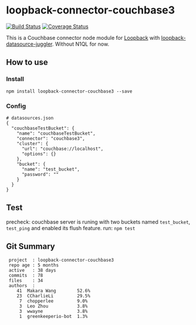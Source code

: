 # loopback-connector-couchbase3

[![Build Status](https://travis-ci.org/Wiredcraft/loopback-connector-couchbase3.svg)](https://travis-ci.org/Wiredcraft/loopback-connector-couchbase3) [![Coverage Status](https://coveralls.io/repos/Wiredcraft/loopback-connector-couchbase3/badge.svg?branch=master&service=github)](https://coveralls.io/github/Wiredcraft/loopback-connector-couchbase3?branch=master)

This is a Couchbase connector node module for [Loopback](http://loopback.io/) with [loopback-datasource-juggler](https://github.com/strongloop/loopback-datasource-juggler). Without N1QL for now.

## How to use

### Install

```
npm install loopback-connector-couchbase3 --save
```

### Config

```
# datasources.json
{
  "couchbaseTestBucket": {
    "name": "couchbaseTestBucket",
    "connector": "couchbase3",
    "cluster": {
      "url": "couchbase://localhost",
      "options": {}
    },
    "bucket": {
      "name": "test_bucket",
      "password": ""
    }
  }
}
```

## Test

precheck: couchbase server is runing with two buckets named `test_bucket`, `test_ping` and enabled its flush feature.
run: `npm test`

## Git Summary

```
 project  : loopback-connector-couchbase3
 repo age : 5 months
 active   : 38 days
 commits  : 78
 files    : 34
 authors  :
    41  Makara Wang        52.6%
    23  CCharlieLi         29.5%
     7  chopperlee         9.0%
     3  Leo Zhou           3.8%
     3  wwayne             3.8%
     1  greenkeeperio-bot  1.3%
```
